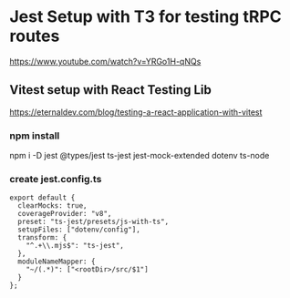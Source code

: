 # Jest Setup with T3 for testing tRPC routes

https://www.youtube.com/watch?v=YRGo1H-qNQs

## Vitest setup with React Testing Lib

https://eternaldev.com/blog/testing-a-react-application-with-vitest

### npm install

npm i -D jest @types/jest ts-jest jest-mock-extended dotenv ts-node

### create jest.config.ts

```
export default {
  clearMocks: true,
  coverageProvider: "v8",
  preset: "ts-jest/presets/js-with-ts",
  setupFiles: ["dotenv/config"],
  transform: {
    "^.+\\.mjs$": "ts-jest",
  },
  moduleNameMapper: {
    "~/(.*)": ["<rootDir>/src/$1"]
  }
};
```
